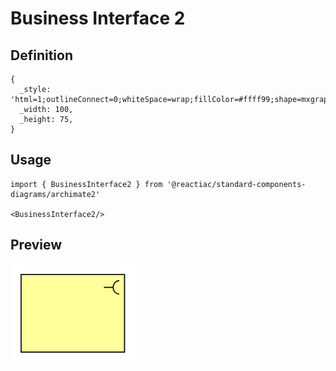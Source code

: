 # Business Interface 2

## Definition

```
{
  _style: 'html=1;outlineConnect=0;whiteSpace=wrap;fillColor=#ffff99;shape=mxgraph.archimate.application;appType=interface2',
  _width: 100,
  _height: 75,
}
```

## Usage

```
import { BusinessInterface2 } from '@reactiac/standard-components-diagrams/archimate2'

<BusinessInterface2/>
```

## Preview

<img src="./business-interface-2.png" width="200"/>
